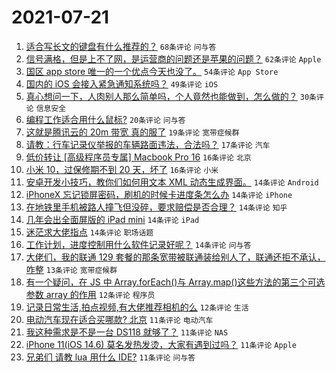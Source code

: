 # 2021-07-21

1. [适合写长文的键盘有什么推荐的？](https://www.v2ex.com/t/790741) `68条评论` `问与答`
1. [信号满格，但是上不了网，是运营商的问题还是苹果的问题？](https://www.v2ex.com/t/790750) `62条评论` `Apple`
1. [国区 app store 唯一的一个优点今天也没了。](https://www.v2ex.com/t/790738) `54条评论` `App Store`
1. [国内的 iOS 会接入紧急通知系统吗？](https://www.v2ex.com/t/790747) `49条评论` `iOS`
1. [真心想问一下，人肉别人那么简单吗，个人竟然也能做到，怎么做的？](https://www.v2ex.com/t/790831) `30条评论` `信息安全`
1. [编程工作适合用什么鼠标?](https://www.v2ex.com/t/790806) `20条评论` `问与答`
1. [这就是腾讯云的 20m 带宽 真的服了](https://www.v2ex.com/t/790797) `19条评论` `宽带症候群`
1. [请教：行车记录仪举报的车辆路面违法，合法吗？](https://www.v2ex.com/t/790746) `17条评论` `汽车`
1. [低价转让 [高级程序员专属] Macbook Pro 16](https://www.v2ex.com/t/790817) `16条评论` `北京`
1. [小米 10，过保修期不到 20 天，坏了](https://www.v2ex.com/t/790761) `16条评论` `小米`
1. [安卓开发小技巧，教你们如何用文本 XML 动态生成界面。](https://www.v2ex.com/t/790800) `14条评论` `Android`
1. [iPhoneX 忘记锁屏密码，刷机的时候卡进度条怎么办](https://www.v2ex.com/t/790779) `14条评论` `iPhone`
1. [在地铁里手机被路人撞飞但没碎，要求赔偿是否合理？](https://www.v2ex.com/t/790777) `14条评论` `知乎`
1. [几年会出全面屏版的 iPad mini](https://www.v2ex.com/t/790760) `14条评论` `iPad`
1. [迷茫求大佬指点](https://www.v2ex.com/t/790754) `14条评论` `职场话题`
1. [工作计划，进度控制用什么软件记录好呢？](https://www.v2ex.com/t/790744) `14条评论` `问与答`
1. [大佬们，我的联通 129 套餐的那条宽带被联通装给别人了，联通还拒不承认，咋整](https://www.v2ex.com/t/790759) `13条评论` `宽带症候群`
1. [有一个疑问，在 JS 中 Array.forEach()与 Array.map()这些方法的第三个可选参数 array 的作用](https://www.v2ex.com/t/790771) `12条评论` `程序员`
1. [记录日常生活,拍点视频,有大佬推荐相机的么](https://www.v2ex.com/t/790756) `12条评论` `生活`
1. [电动汽车现在适合买哪款? 北京](https://www.v2ex.com/t/790802) `11条评论` `电动汽车`
1. [我这种需求是不是一台 DS118 就够了？](https://www.v2ex.com/t/790788) `11条评论` `NAS`
1. [iPhone 11(iOS 14.6) 莫名发热发烫，大家有遇到过吗？](https://www.v2ex.com/t/790775) `11条评论` `Apple`
1. [兄弟们 请教 lua 用什么 IDE?](https://www.v2ex.com/t/790739) `11条评论` `问与答`
